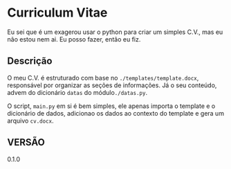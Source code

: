 # Curriculum Vitae

Eu sei que é um exagerou usar o python para criar um simples C.V., mas eu não estou
nem ai. Eu posso fazer, então eu fiz.

## Descrição

O meu C.V. é estruturado com base no `./templates/template.docx`, responsável por
organizar as seções de informações. Já o seu conteúdo, advem do dicionário `datas` do
módulo`./datas.py`.

O script, `main.py` em si é bem simples, ele apenas importa o template e o dicionário de dados,
adicionao os dados ao contexto do template e gera um arquivo `cv.docx`.

## VERSÃO

0.1.0

